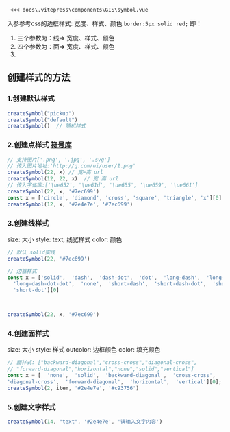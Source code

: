 <gis-symbol />
<Code>
 <<< docs\.vitepress\components\GIS\symbol.vue
</Code>


入参参考css的边框样式: 宽度、样式、颜色 `border:5px solid red;`
即：
1. 三个参数为：线=> 宽度、样式、颜色
2. 四个参数为：面=> 宽度、样式、颜色
3. 

## 创建样式的方法

### 1.创建默认样式
```javascript
createSymbol("pickup")
createSymbol("default")
createSymbol()  // 随机样式
```

### 2.创建点样式 [符号库](http://www.ztgis.com:8868/arcgis_js_api/library/4.15/sdk/latest/guide/esri-icon-font/index.html)
```javascript
// 支持图片['.png', '.jpg', '.svg']
// 传入图片地址:'http://g.com/ui/user/1.png'
createSymbol(22, x) // 宽=高 url
createSymbol(12, 22, x)  // 宽 高 url
// 传入字体库:['\ue652', '\ue61d', '\ue655', '\ue659', '\ue661']
createSymbol(22, x, '#7ec699')  
const x = ['circle', 'diamond', 'cross', 'square', 'triangle', 'x'][0]
createSymbol(12, x, '#2e4e7e', '#7ec699') 
```


### 3.创建线样式

size: 大小
style: text, 线宽样式
color: 颜色

```javascript
// 默认 solid实线
createSymbol(22, '#7ec699')

// 边框样式
const x = ['solid',  'dash',  'dash-dot',  'dot',  'long-dash',  'long-dash-dot',
  'long-dash-dot-dot',  'none',  'short-dash',  'short-dash-dot',  'short-dash-dot-dot',
  'short-dot'][0]



createSymbol(22, x, '#7ec699')
```

### 4.创建面样式
size: 大小
style: 样式
outcolor: 边框颜色
color: 填充颜色
```javascript
// 面样式: ["backward-diagonal","cross-cross","diagonal-cross",
// "forward-diagonal","horizontal","none","solid","vertical"]
const x = [  'none',  'solid',  'backward-diagonal',  'cross-cross',
'diagonal-cross',  'forward-diagonal',  'horizontal',  'vertical'][0];
createSymbol(2, item, '#2e4e7e', '#c93756')
```

### 5.创建文字样式
```javascript 
createSymbol(14, "text", '#2e4e7e', '请输入文字内容')
```
